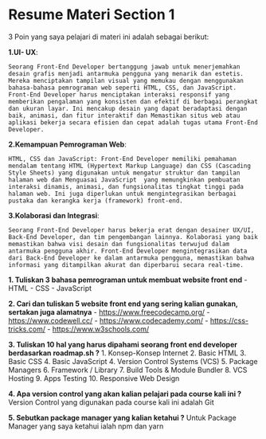 
# Resume Materi Section 1

3 Poin yang saya pelajari di materi ini adalah sebagai berikut: 


**1.UI- UX**:

    Seorang Front-End Developer bertanggung jawab untuk menerjemahkan desain grafis menjadi antarmuka pengguna yang menarik dan estetis. Mereka menciptakan tampilan visual yang memukau dengan menggunakan bahasa-bahasa pemrograman web seperti HTML, CSS, dan JavaScript. Front-End Developer harus menciptakan interaksi responsif yang memberikan pengalaman yang konsisten dan efektif di berbagai perangkat dan ukuran layar. Ini mencakup desain yang dapat beradaptasi dengan baik, animasi, dan fitur interaktif dan Memastikan situs web atau aplikasi bekerja secara efisien dan cepat adalah tugas utama Front-End Developer. 

**2.Kemampuan Pemrograman Web**:

    HTML, CSS dan JavaScript: Front-End Developer memiliki pemahaman mendalam tentang HTML (Hypertext Markup Language) dan CSS (Cascading Style Sheets) yang digunakan untuk mengatur struktur dan tampilan halaman web dan Menguasai JavaScript  yang memungkinkan pembuatan interaksi dinamis, animasi, dan fungsionalitas tingkat tinggi pada halaman web. Ini juga diperlukan untuk mengintegrasikan berbagai pustaka dan kerangka kerja (framework) front-end.


**3.Kolaborasi dan Integrasi**:

    Seorang Front-End Developer harus bekerja erat dengan desainer UX/UI, Back-End Developer, dan tim pengembangan lainnya. Kolaborasi yang baik memastikan bahwa visi desain dan fungsionalitas terwujud dalam antarmuka pengguna akhir. Front-End Developer mengintegrasikan data dari Back-End Developer ke dalam antarmuka pengguna, memastikan bahwa informasi yang ditampilkan akurat dan diperbarui secara real-time.


**1. Tuliskan 3 bahasa pemrograman untuk membuat website front end**
	- HTML
	- CSS
	- JavaScript
 
**2. Cari dan tuliskan 5 website front end yang sering kalian gunakan, sertakan juga alamatnya**
	- https://www.freecodecamp.org/
	- https://www.codewell.cc/
	- https://www.codecademy.com/
	- https://css-tricks.com/
	- https://www.w3schools.com/
 
**3. Tuliskan 10 hal yang harus dipahami seorang front end developer berdasarkan roadmap.sh ?**
	1. Konsep-Konsep Internet
	2. Basic HTML
	3. Basic CSS
	4. Basic JavaScript
	4. Version Control Systems (VCS)
	5. Package Managers
	6. Framework / Library
	7. Build Tools & Module Bundler
	8. VCS Hosting
	9. Apps Testing
	10. Responsive Web Design
 
**4. Apa version control yang akan kalian pelajari pada course kali ini ?**
	Version Control yang digunakan pada course kali ini adalah Git
 
**5. Sebutkan package manager yang kalian ketahui ?**
	Untuk Package Manager yang saya ketahui ialah npm dan yarn




